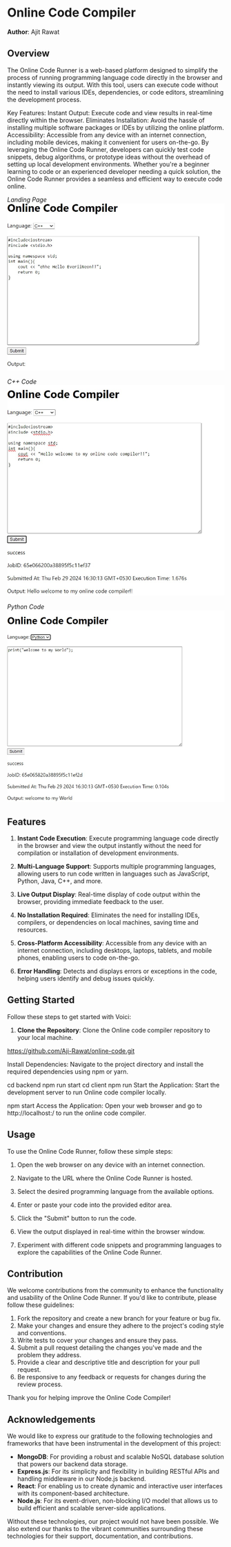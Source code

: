 # Online Code Compiler

**Author**: Ajit Rawat

## Overview

The Online Code Runner is a web-based platform designed to simplify the process of running programming language code directly in the browser and instantly viewing its output. With this tool, users can execute code without the need to install various IDEs, dependencies, or code editors, streamlining the development process.

Key Features:
Instant Output: Execute code and view results in real-time directly within the browser.
Eliminates Installation: Avoid the hassle of installing multiple software packages or IDEs by utilizing the online platform.
Accessibility: Accessible from any device with an internet connection, including mobile devices, making it convenient for users on-the-go.
By leveraging the Online Code Runner, developers can quickly test code snippets, debug algorithms, or prototype ideas without the overhead of setting up local development environments. Whether you're a beginner learning to code or an experienced developer needing a quick solution, the Online Code Runner provides a seamless and efficient way to execute code online.

*Landing Page*
![Landing page](https://github.com/Aji-Rawat/online-code/blob/main/Assets/1.jpg)

*C++ Code*
![C++ code](https://github.com/Aji-Rawat/online-code/blob/main/Assets/2.0.jpg)

*Python Code*
![Python code](https://github.com/Aji-Rawat/online-code/blob/main/Assets/2.jpg)

## Features

1. **Instant Code Execution**: Execute programming language code directly in the browser and view the output instantly without the need for compilation or installation of development environments.

2. **Multi-Language Support**: Supports multiple programming languages, allowing users to run code written in languages such as JavaScript, Python, Java, C++, and more.

3. **Live Output Display**: Real-time display of code output within the browser, providing immediate feedback to the user.

4. **No Installation Required**: Eliminates the need for installing IDEs, compilers, or dependencies on local machines, saving time and resources.

5. **Cross-Platform Accessibility**: Accessible from any device with an internet connection, including desktops, laptops, tablets, and mobile phones, enabling users to code on-the-go.

6. **Error Handling**: Detects and displays errors or exceptions in the code, helping users identify and debug issues quickly.

## Getting Started

Follow these steps to get started with Voici:

1. **Clone the Repository**: Clone the Online code compiler repository to your local machine.

https://github.com/Aji-Rawat/online-code.git

Install Dependencies: Navigate to the project directory and install the required dependencies using npm or yarn.

cd backend
npm run start
cd client
npm run
Start the Application: Start the development server to run Online code compiler locally.

npm start
Access the Application: Open your web browser and go to http://localhost:/ to run the online code compiler.

## Usage

To use the Online Code Runner, follow these simple steps:

1. Open the web browser on any device with an internet connection.

2. Navigate to the URL where the Online Code Runner is hosted.

3. Select the desired programming language from the available options.

4. Enter or paste your code into the provided editor area.

5. Click the "Submit" button to run the code.

6. View the output displayed in real-time within the browser window.

7. Experiment with different code snippets and programming languages to explore the capabilities of the Online Code Runner.

## Contribution

We welcome contributions from the community to enhance the functionality and usability of the Online Code Runner. If you'd like to contribute, please follow these guidelines:

1. Fork the repository and create a new branch for your feature or bug fix.
2. Make your changes and ensure they adhere to the project's coding style and conventions.
3. Write tests to cover your changes and ensure they pass.
4. Submit a pull request detailing the changes you've made and the problem they address.
5. Provide a clear and descriptive title and description for your pull request.
6. Be responsive to any feedback or requests for changes during the review process.

Thank you for helping improve the Online Code Compiler!

## Acknowledgements

We would like to express our gratitude to the following technologies and frameworks that have been instrumental in the development of this project:

- **MongoDB**: For providing a robust and scalable NoSQL database solution that powers our backend data storage.
- **Express.js**: For its simplicity and flexibility in building RESTful APIs and handling middleware in our Node.js backend.
- **React**: For enabling us to create dynamic and interactive user interfaces with its component-based architecture.
- **Node.js**: For its event-driven, non-blocking I/O model that allows us to build efficient and scalable server-side applications.

Without these technologies, our project would not have been possible. We also extend our thanks to the vibrant communities surrounding these technologies for their support, documentation, and contributions.
